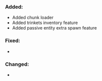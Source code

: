 ### Added:
- Added chunk loader
- Added trinkets inventory feature
- Added passive entity extra spawn feature
### Fixed:
- 
### Changed:
- 
